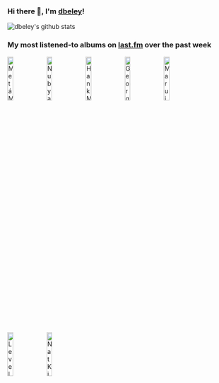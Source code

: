 ### Hi there 👋, I'm [dbeley](https://dbeley.ovh/en)!

![dbeley's github stats](https://github-readme-stats.vercel.app/api?username=dbeley)

### My most listened-to albums on [last.fm](https://www.last.fm/user/d_beley) over the past week

[<img src='https://lastfm.freetls.fastly.net/i/u/300x300/5c135558ea6b4fabcf0930cc89e5f489.png' width='16%' alt='Metá Metá - Metá Metá'>](https://www.last.fm/music/met%25c3%25a1%2bmet%25c3%25a1/met%25c3%25a1%2bmet%25c3%25a1)&nbsp;
[<img src='https://lastfm.freetls.fastly.net/i/u/300x300/89701aeecb37def48d933184c590d457.jpg' width='16%' alt='Nubya Garcia - Source'>](https://www.last.fm/music/nubya%2bgarcia/source)&nbsp;
[<img src='https://lastfm.freetls.fastly.net/i/u/300x300/2337da435476676e9eabfc04f6ea81e0.jpg' width='16%' alt='Hank Mobley - Roll Call'>](https://www.last.fm/music/hank%2bmobley/roll%2bcall)&nbsp;
[<img src='https://lastfm.freetls.fastly.net/i/u/300x300/22589dc4ab6bf172ecc59f19573bc547.jpg' width='16%' alt='George Benson - Shape of Things to Come'>](https://www.last.fm/music/george%2bbenson/shape%2bof%2bthings%2bto%2bcome)&nbsp;
[<img src='https://lastfm.freetls.fastly.net/i/u/300x300/6cecabcc9eaf02616756657c0653febb.jpg' width='16%' alt='Maruja - Pain To Power'>](https://www.last.fm/music/maruja/pain%2bto%2bpower)&nbsp;
<br>
[<img src='https://lastfm.freetls.fastly.net/i/u/300x300/847b9fe4ff14bed4871d7a8479ef7033.jpg' width='16%' alt='Level 42 - Running in the Family'>](https://www.last.fm/music/level%2b42/running%2bin%2bthe%2bfamily)&nbsp;
[<img src='https://lastfm.freetls.fastly.net/i/u/300x300/9481ead4fe71437986e8fef624c91ede.jpg' width='16%' alt='Nat King Cole - 32 Live Original Songs'>](https://www.last.fm/music/nat%2bking%2bcole/32%2blive%2boriginal%2bsongs)&nbsp;
